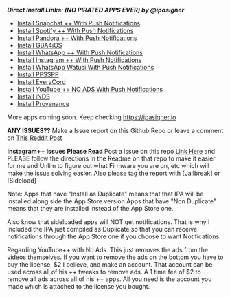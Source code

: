 ***Direct Install Links: (NO PIRATED APPS EVER) by @ipasigner***

 - [Install Snapchat ++ With Push Notifications](https://ipasigner.io/install/com.toyopagroup.picaboo)
 - [Install Spotify ++ With Push Notifications](https://ipasigner.io/install/com.spotify.client)
 - [Install Pandora ++ With Push Notifications](https://ipasigner.io/install/com.pandora)
 - [Install GBA4iOS](https://ipasigner.io/install/com.rileytestut.enterprise.GBA4iOS)
 - [Install WhatsApp ++ With Push Notifications](https://ipasigner.io/install/net.whatsapp.WhatsApp)
 - [Install Instagram ++ With Push Notifications](https://ipasigner.io/install/com.burbn.instagram)
 - [Install WhatsApp Watusi With Push Notifications](https://ipasigner.io/install/com.f0u4d.watusi)
 - [Install PPSSPP](https://ipasigner.io/install/org.ppsspp)
 - [Install EveryCord](https://ipasigner.io/install/net.everycord)
 - [Install YouTube ++ NO ADS With Push Notifications](https://ipasigner.io/install/com.google.ios.youtube)
 - [Install iNDS](https://ipasigner.io/install/cobb.nds)
 - [Install Provenance](https://ipasigner.io/install/provenance)
 
 More apps coming soon. Keep checking https://ipasigner.io

**ANY ISSUES??**
       Make a Issue report on this Github Repo or leave a comment on [This Reddit Post](https://goo.gl/GdFV7Q)

**Instagram++ Issues Please Read**
  Post a issue on this repo [Link Here](https://github.com/eni9889/IG-PP-Issues) and PLEASE follow the directions in the Readme on that repo to make it easier for me and Unlim to figure out what Firmware you are on, etc which will make the issue solving easier. Also please tag the report with [Jailbreak] or [Sideload]


Note:
Apps that have "Install as Duplicate" means that that IPA will be installed along side the App Store version
Apps that have "Non Duplicate" means that they are installed instead of the App Store one.

Also know that sideloaded apps will NOT get notifications. That is why I included the IPA just compiled as Duplicate so that you can receive notifications through the App Store one if you choose to want Notifications.



Regarding YouTube++ with No Ads. This just removes the ads from the videos themselves. If you want to remove the ads on the bottom you have to buy the license, $2 I believe, and make an account. That account can be used across all of his ++ tweaks to remove ads. A 1 time fee of $2 to remove all ads across all of his ++ apps. All you need is the account you made which is attached to the license you bought.

